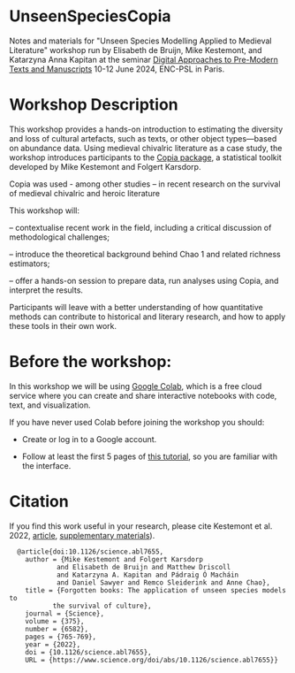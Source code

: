 # UnseenSpeciesCopia
Notes and materials for "Unseen Species Modelling Applied to Medieval Literature" workshop run by Elisabeth de Bruijn, Mike Kestemont, and Katarzyna Anna Kapitan at the seminar [Digital Approaches to Pre-Modern Texts and Manuscripts](https://www.chartes.psl.eu/gazette-chartiste/agenda/digital-approaches-pre-modern-texts-and-manuscripts) 10-12 June 2024, ENC-PSL in Paris. 

# Workshop Description
This workshop provides a hands-on introduction to estimating the diversity and loss of cultural artefacts, such as texts, or other object types—based on abundance data. Using medieval chivalric literature as a case study, the workshop introduces participants to the [Copia package](https://copia.readthedocs.io/en/latest/intro.html), a statistical toolkit developed by Mike Kestemont and Folgert Karsdorp. 

Copia was used - among other studies – in recent research on the survival of medieval chivalric and heroic literature 

This workshop will:

– contextualise recent work in the field, including a critical discussion of methodological challenges;

– introduce the theoretical background behind Chao 1 and related richness estimators;

– offer a hands-on session to prepare data, run analyses using Copia, and interpret the results.

Participants will leave with a better understanding of how quantitative methods can contribute to historical and literary research, and how to apply these tools in their own work.

# Before the workshop:
In this workshop we will be using [Google Colab](​​https://colab.research.google.com/), which  is a free cloud service where you can create and share interactive notebooks with code, text, and visualization.  

If you have never used Colab before joining the workshop you should: 

- Create or log in to a Google account. 

- Follow at least the first 5 pages of [this tutorial](https://www.tutorialspoint.com/google_colab/index.htm), so you are familiar with the interface.

# Citation 
If you find this work useful in your research, please cite Kestemont et al. 2022, [article](https://gwern.net/doc/statistics/survival-analysis/2022-kestemont.pdf), [supplementary materials](https://www.science.org/action/downloadSupplement?doi=10.1126%2Fscience.abl7655&file=science.abl7655_sm.pdf)).

```
  @article{doi:10.1126/science.abl7655,
    author = {Mike Kestemont and Folgert Karsdorp
            and Elisabeth de Bruijn and Matthew Driscoll
            and Katarzyna A. Kapitan and Pádraig Ó Macháin
            and Daniel Sawyer and Remco Sleiderink and Anne Chao},
    title = {Forgotten books: The application of unseen species models to
           the survival of culture},
    journal = {Science},
    volume = {375},
    number = {6582},
    pages = {765-769},
    year = {2022},
    doi = {10.1126/science.abl7655},
    URL = {https://www.science.org/doi/abs/10.1126/science.abl7655}}
```

